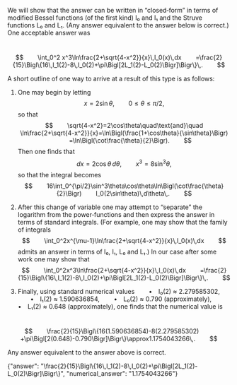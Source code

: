 We will show that the answer can be written in “closed‐form” in terms of modified Bessel functions (of the first kind) I₀ and I₁ and the Struve functions L₀ and L₁. (Any answer equivalent to the answer below is correct.) One acceptable answer was

  $$
  \int_0^2 x^3\ln\frac{2+\sqrt{4-x^2}}{x}\,I_0(x)\,dx
  =\frac{2}{15}\Bigl\{16\,I_1(2)-8\,I_0(2)+\pi\Bigl[2L_1(2)-L_0(2)\Bigr]\Bigr\}\,.
  $$

A short outline of one way to arrive at a result of this type is as follows:

1. One may begin by letting 
  $$
  x=2\sin\theta,\qquad 0\le\theta\le\pi/2,
  $$
so that 
  $$
  \sqrt{4-x^2}=2\cos\theta\quad\text{and}\quad \ln\frac{2+\sqrt{4-x^2}}{x}=\ln\Bigl(\frac{1+\cos\theta}{\sin\theta}\Bigr)
  =\ln\Bigl(\cot\frac{\theta}{2}\Bigr).
  $$
Then one finds that
  $$
  dx=2\cos\theta\,d\theta,\qquad x^3=8\sin^3\theta,
  $$
so that the integral becomes
  $$
  16\int_0^{\pi/2}\sin^3\theta\cos\theta\ln\Bigl(\cot\frac{\theta}{2}\Bigr)
  I_0(2\sin\theta)\,d\theta\,.
  $$

2. After this change of variable one may attempt to “separate” the logarithm from the power‐functions and then express the answer in terms of standard integrals. (For example, one may show that the family of integrals
  $$
  \int_0^2x^{\mu-1}\ln\frac{2+\sqrt{4-x^2}}{x}\,I_0(x)\,dx
  $$
admits an answer in terms of I₀, I₁, L₀ and L₁.) In our case after some work one may show that
  $$
  \int_0^2x^3\ln\frac{2+\sqrt{4-x^2}}{x}\,I_0(x)\,dx
  =\frac{2}{15}\Bigl\{16\,I_1(2)-8\,I_0(2)+\pi\Bigl[2L_1(2)-L_0(2)\Bigr]\Bigr\}\,.
  $$

3. Finally, using standard numerical values 
  • I₀(2) ≈ 2.279585302,
  • I₁(2) ≈ 1.590636854,
  • L₀(2) ≈ 0.790 (approximately),
  • L₁(2) ≈ 0.648 (approximately),
one finds that the numerical value is

  $$
  \frac{2}{15}\Bigl\{16(1.590636854)-8(2.279585302)
  +\pi\Bigl[2(0.648)-0.790\Bigr]\Bigr\}\approx1.1754043266\,.
  $$

Any answer equivalent to the answer above is correct.

{"answer": "\\frac{2}{15}\\Bigl\\{16\\,I_1(2)-8\\,I_0(2)+\\pi\\Bigl[2L_1(2)-L_0(2)\\Bigr]\\Bigr\\}", "numerical_answer": "1.1754043266"}